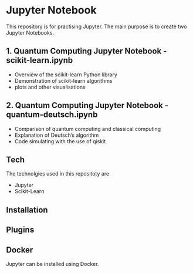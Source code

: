 # Jupyter Notebook

This repository is for practising Jupyter. The main purpose is to create two Jupyter Notebooks. 

## 1. Quantum Computing Jupyter Notebook - scikit-learn.ipynb
- Overview of the scikit-learn Python library
- Demonstration of scikit-learn algorithms
- plots and other visualisations

## 2. Quantum Computing Jupyter Notebook - quantum-deutsch.ipynb 
- Comparison of quantum computing and classical computing
- Explanation of Deutsch’s algorithm
- Code simulating with the use of qiskit 

## Tech

The technolgies used in this repositoty are

- Jupyter
- Scikit-Learn

## Installation

## Plugins

## Docker

Jupyter can be installed using Docker. 